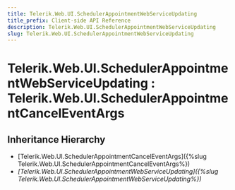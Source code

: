```yaml
---
title: Telerik.Web.UI.SchedulerAppointmentWebServiceUpdating
title_prefix: Client-side API Reference
description: Telerik.Web.UI.SchedulerAppointmentWebServiceUpdating
slug: Telerik.Web.UI.SchedulerAppointmentWebServiceUpdating
---
```


# Telerik.Web.UI.SchedulerAppointmentWebServiceUpdating  : Telerik.Web.UI.SchedulerAppointmentCancelEventArgs

## Inheritance Hierarchy

* [Telerik.Web.UI.SchedulerAppointmentCancelEventArgs]({%slug Telerik.Web.UI.SchedulerAppointmentCancelEventArgs%})
* *[Telerik.Web.UI.SchedulerAppointmentWebServiceUpdating]({%slug Telerik.Web.UI.SchedulerAppointmentWebServiceUpdating%})*

